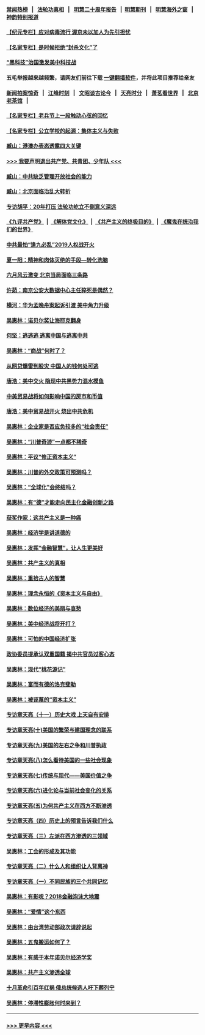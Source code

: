#### [禁闻热榜](热点新闻.md?=0)  &nbsp;&nbsp;|&nbsp;&nbsp; [法轮功真相](https://github.com/gfw-breaker/truth/blob/master/README.md?=0) &nbsp;&nbsp;|&nbsp;&nbsp; [明慧二十周年报告](https://github.com/gfw-breaker/mh-reports/blob/master/README.md?=0) &nbsp;&nbsp;|&nbsp;&nbsp;[明慧期刊](https://github.com/gfw-breaker/mh-qikan) &nbsp;&nbsp;|&nbsp;&nbsp; [明慧海外之窗](https://github.com/gfw-breaker/mh-news/blob/master/README.md?=0) &nbsp;&nbsp;|&nbsp;&nbsp; [神韵特别报道](https://github.com/gfw-breaker/mh-news/blob/master/shenyun.md?=0)
#### [【纪元专栏】应对病毒流行 渥京未以加人为先引担忧](../pages/nsc423/n11875714.md?t=02241031) 
#### [【名家专栏】是时候拒绝“封杀文化”了](../pages/nsc423/n11814093.md?t=02241031) 
#### [“黑科技”治国激发美中科技战](../pages/nsc423/n11638056.md?t=02241031) 
#### 五毛举报越来越频繁，请网友们前往下载 [一键翻墙软件](https://github.com/gfw-breaker/ssr-accounts)，并将此项目推荐给亲友
#### [新闻拍案惊奇](https://github.com/gfw-breaker/banned-news/blob/master/pages/link4.md) &nbsp;&nbsp;|&nbsp;&nbsp; [江峰时刻](https://github.com/gfw-breaker/banned-news/blob/master/pages/link4.md) &nbsp;&nbsp;|&nbsp;&nbsp; [文昭谈古论今](https://github.com/gfw-breaker/banned-news/blob/master/pages/link4.md) &nbsp;&nbsp;|&nbsp;&nbsp; [天亮时分](https://github.com/gfw-breaker/banned-news/blob/master/pages/link4.md) &nbsp;&nbsp;|&nbsp;&nbsp; [萧茗看世界](https://github.com/gfw-breaker/banned-news/blob/master/pages/link4.md) &nbsp;&nbsp;|&nbsp;&nbsp; [北京老茶馆](https://github.com/gfw-breaker/banned-news/blob/master/pages/link4.md) &nbsp;&nbsp;|&nbsp;&nbsp; 
#### [【名家专栏】老兵节上一段触动心弦的回忆](../pages/nsc423/n11646016.md?t=02241031) 
#### [【名家专栏】公立学校的起源：集体主义与失败](../pages/nsc423/n11601833.md?t=02241031) 
#### [臧山：港澳办表态透露四大关键](../pages/nsc423/n11421628.md?t=02241031) 
#### [>>> 我要声明退出共产党、共青团、少年队 <<<](https://github.com/begood0513/goodnews/blob/master/quit/letter.md) 
#### [臧山：中共缺乏管理开放社会的能力](../pages/nsc423/n11407457.md?t=02241031) 
#### [臧山：北京面临治乱大转折](../pages/nsc423/n11406895.md?t=02241031) 
#### [专访胡平：20年打压 法轮功屹立不倒意义深远](../pages/nsc423/n11398800.md?t=02241031) 
#### [《九评共产党》](https://github.com/begood0513/9ping.md/blob/master/README.md) &nbsp;|&nbsp; [《解体党文化》](../../../../jtdwh.md/blob/master/README.md)  &nbsp;|&nbsp; [《共产主义的终极目的》](../../../../gczydzjmd.md/blob/master/README.md) &nbsp;|&nbsp; [《魔鬼在统治我们的世界》](../../../../mgztzwmdsj.md/blob/master/README.md) 
#### [中共最怕“逢九必乱”2019人权战开火](../pages/nsc423/n11385248.md?t=02241031) 
#### [夏一阳：精神和肉体灭绝的手段—转化洗脑](../pages/nsc423/n11368250.md?t=02241031) 
#### [六月风云激变 北京当局面临三条路](../pages/nsc423/n11313668.md?t=02241031) 
#### [许茹：南京公安大数据中心主任猝死是偶然？](../pages/nsc423/n11064744.md?t=02241031) 
#### [横河：华为孟晚舟案起诉引渡 美中角力升级](../pages/nsc423/n11027230.md?t=02241031) 
#### [吴惠林：诺贝尔奖让海耶克翻身](../pages/nsc423/n10890049.md?t=02241031) 
#### [何坚：逃逃逃 逃离中国与逃离中共](../pages/nsc423/n10592891.md?t=02241031) 
#### [吴惠林：“商战”何时了？](../pages/nsc423/n10573558.md?t=02241031) 
#### [从网贷爆雷到股灾 中国人的钱何处可逃](../pages/nsc423/n10572800.md?t=02241031) 
#### [唐浩：美中交火 隐现中共黑势力混水摸鱼](../pages/nsc423/n10544040.md?t=02241031) 
#### [中美贸易战将如何影响中国的房市和币值](../pages/nsc423/n10543697.md?t=02241031) 
#### [唐浩：美中贸易战开火 烧出中共危机](../pages/nsc423/n10540126.md?t=02241031) 
#### [吴惠林：企业家是否应负较多的“社会责任”](../pages/nsc423/n10535022.md?t=02241031) 
#### [吴惠林：“川普奇迹”一点都不稀奇](../pages/nsc423/n10512808.md?t=02241031) 
#### [吴惠林：平议“修正资本主义”](../pages/nsc423/n10495724.md?t=02241031) 
#### [吴惠林：川普的外交政策可预测吗？](../pages/nsc423/n10462387.md?t=02241031) 
#### [吴惠林：“全球化”会终结吗？](../pages/nsc423/n10452838.md?t=02241031) 
#### [吴惠林：有“德”才能走向民主化金融创新之路](../pages/nsc423/n10432292.md?t=02241031) 
#### [获奖作家：这共产主义是一种癌](../pages/nsc423/n10431541.md?t=02241031) 
#### [吴惠林：经济学是讲道德的](../pages/nsc423/n10398014.md?t=02241031) 
#### [吴惠林：发挥“金融智慧”，让人生更美好](../pages/nsc423/n10375019.md?t=02241031) 
#### [吴惠林：共产主义的真相](../pages/nsc423/n10351394.md?t=02241031) 
#### [吴惠林：重拾古人的智慧](../pages/nsc423/n10337691.md?t=02241031) 
#### [吴惠林：理念永恒的《资本主义与自由》](../pages/nsc423/n10316274.md?t=02241031) 
#### [吴惠林：数位经济的美丽与哀愁](../pages/nsc423/n10292946.md?t=02241031) 
#### [吴惠林：美中经济战将开打？](../pages/nsc423/n10258825.md?t=02241031) 
#### [吴惠林：可怕的中国经济扩张](../pages/nsc423/n10219147.md?t=02241031) 
#### [政协委员提承认双重国籍 揭中共官员过客心态](../pages/nsc423/n10208809.md?t=02241031) 
#### [吴惠林：现代“桃花源记”](../pages/nsc423/n10185234.md?t=02241031) 
#### [吴惠林：富而有德的洛克斐勒](../pages/nsc423/n10142264.md?t=02241031) 
#### [吴惠林：被诬蔑的“资本主义”](../pages/nsc423/n10124816.md?t=02241031) 
#### [专访章天亮（十一）历史大戏 上天自有安排](../pages/nsc423/n10094905.md?t=02241031) 
#### [专访章天亮(十)美国的繁荣与建国理念的联系](../pages/nsc423/n10094899.md?t=02241031) 
#### [专访章天亮(九)美国的左右之争和川普执政](../pages/nsc423/n10094889.md?t=02241031) 
#### [专访章天亮(八)怎么看待美国的一些社会现象](../pages/nsc423/n10094857.md?t=02241031) 
#### [专访章天亮(七)传统与现代——美国价值之争](../pages/nsc423/n10093140.md?t=02241031) 
#### [专访章天亮(六)进化论与当前社会变化的关系](../pages/nsc423/n10092036.md?t=02241031) 
#### [专访章天亮(五)为何共产主义在西方不断渗透](../pages/nsc423/n10083620.md?t=02241031) 
#### [专访章天亮（四）历史上的预言告诉我们什么](../pages/nsc423/n10083606.md?t=02241031) 
#### [专访章天亮（三）左派在西方渗透的三领域](../pages/nsc423/n10081115.md?t=02241031) 
#### [吴惠林：工会的形成及其功能](../pages/nsc423/n10080633.md?t=02241031) 
#### [专访章天亮（二）什么人和组织让人背离神](../pages/nsc423/n10076637.md?t=02241031) 
#### [专访章天亮（一）不同民族的三个共同记忆](../pages/nsc423/n10074188.md?t=02241031) 
#### [吴惠林：有影呒？2018金融泡沫大地震](../pages/nsc423/n10040534.md?t=02241031) 
#### [吴惠林：“爱情”这个东西](../pages/nsc423/n10019423.md?t=02241031) 
#### [吴惠林：由台湾劳动部政次请辞说起](../pages/nsc423/n9979679.md?t=02241031) 
#### [吴惠林：五鬼搬运如何了？](../pages/nsc423/n9925338.md?t=02241031) 
#### [吴惠林：有感于本年诺贝尔经济学奖](../pages/nsc423/n9871883.md?t=02241031) 
#### [吴惠林：共产主义渗透全球](../pages/nsc423/n9812748.md?t=02241031) 
#### [十月革命引百年红祸 俄总统候选人吁下葬列宁](../pages/nsc423/n9810182.md?t=02241031) 
#### [吴惠林：停滞性膨胀何时来到？](../pages/nsc423/n9764136.md?t=02241031) 

----
#### [ >>> 更早内容 <<< ](../indexes/nsc423-earlier.md)
